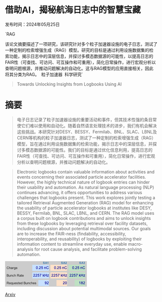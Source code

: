 # 借助AI，揭秘航海日志中的智慧宝藏

发布时间：2024年05月25日

`RAG

该论文摘要描述了一项研究，该研究针对多个粒子加速器设施的电子日志，测试了一种定制的检索增强生成（RAG）模型。研究的目标是通过利用设施数据集的检索功能，揭示日志中的深层信息，并探讨多模态数据源的可能性，以提高日志的FAIR性（可查找、可访问、可互操作和可重用），简化日常操作，进行宏观分析以查明问题根源，并推动问题解决的自动化。这与RAG模型的应用直接相关，因此将其分类为RAG。` `粒子加速器` `科学研究`

> Towards Unlocking Insights from Logbooks Using AI

# 摘要

> 电子日志记录了粒子加速器设施的重要活动和事件，但其技术性强的条目常使它们难以使用和自动化。随着自然语言处理技术的进步，我们有机会解决这些挑战。本研究针对DESY、BESSY、Fermilab、BNL、SLAC、LBNL及CERN等机构的粒子加速器日志，测试了一种定制的检索增强生成（RAG）模型，旨在通过利用设施数据集的检索功能，揭示日志中的深层信息，并探讨多模态数据源的可能性。我们的目标是通过优化信息利用，提高日志的FAIR性（可查找、可访问、可互操作和可重用），简化日常操作，进行宏观分析以查明问题根源，并推动问题解决的自动化。

> Electronic logbooks contain valuable information about activities and events concerning their associated particle accelerator facilities. However, the highly technical nature of logbook entries can hinder their usability and automation. As natural language processing (NLP) continues advancing, it offers opportunities to address various challenges that logbooks present. This work explores jointly testing a tailored Retrieval Augmented Generation (RAG) model for enhancing the usability of particle accelerator logbooks at institutes like DESY, BESSY, Fermilab, BNL, SLAC, LBNL, and CERN. The RAG model uses a corpus built on logbook contributions and aims to unlock insights from these logbooks by leveraging retrieval over facility datasets, including discussion about potential multimodal sources. Our goals are to increase the FAIR-ness (findability, accessibility, interoperability, and reusability) of logbooks by exploiting their information content to streamline everyday use, enable macro-analysis for root cause analysis, and facilitate problem-solving automation.

![借助AI，揭秘航海日志中的智慧宝藏](../../../paper_images/2406.12881/THPR37_f1.jpg)

[Arxiv](https://arxiv.org/abs/2406.12881)